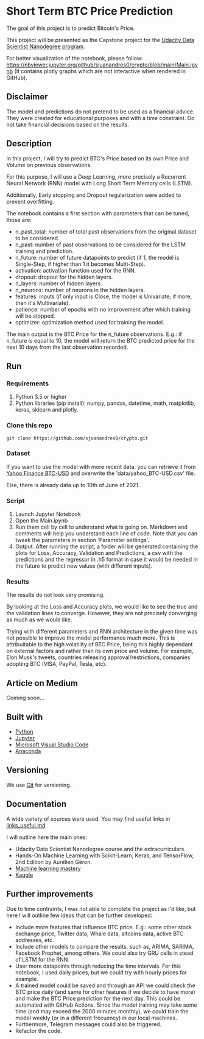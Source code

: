 # Short Term BTC Price Prediction

The goal of this project is to predict Bitcoin's Price.

This project will be presented as the Capstone project for the [Udacity Data Scientist Nanodegree program](https://www.udacity.com/course/data-scientist-nanodegree--nd025). 

For better visualization of the notebook, please follow: https://nbviewer.jupyter.org/github/sjuanandres0/crypto/blob/main/Main.ipynb (It contains plotly graphs which are not interactive when rendered in GitHub).

## Disclaimer

The model and predictions do not pretend to be used as a financial advice. They were created for educational purposes and with a time constraint. Do not take financial decisions based on the results.

## Description

In this project, I will try to predict BTC's Price based on its own Price and Volume on previous observations.

For this purpose, I will use a Deep Learning, more precisely a Recurrent Neural Network (RNN) model with Long Short Term Memory cells (LSTM).

Additionally, Early stopping and Dropout regularization were added to prevent overfitting.

The notebook contains a first section with parameters that can be tuned, those are:
- n_past_total: number of total past observations from the original dataset to be considered.
- n_past: number of past observations to be considered for the LSTM training and prediction.
- n_future: number of future datapoints to predict (if 1, the model is Single-Step, if higher than 1 it becomes Multi-Step).
- activation: activation function used for the RNN.
- dropout: dropout for the hidden layers.
- n_layers: number of hidden layers.
- n_neurons: number of neurons in the hidden layers.
- features: inputs (if only input is Close, the model is Univariate; if more, then it's Multivariate).
- patience: number of epochs with no improvement after which training will be stopped.
- optimizer: optimization method used for training the model.

The main output is the BTC Price for the n_future observations. E.g.: if n_future is equal to 10, the model will return the BTC predicted price for the next 10 days from the last observation recorded.

## Run

### Requirements
1. Python 3.5 or higher
2. Python libraries (pip install): numpy, pandas, datetime, math, matplotlib, keras, sklearn and plotly.

### Clone this repo
```
git clone https://github.com/sjuanandres0/crypto.git
```

### Dataset
If you want to use the model with more recent data, you can retrieve it from [Yahoo Finance BTC-USD](https://finance.yahoo.com/quote/BTC-USD?p=BTC-USD) and overwrite the 'data/yahoo_BTC-USD.csv' file.

Else, there is already data up to 10th of June of 2021.

### Script
1. Launch Jupyter Notebook
2. Open the Main.ipynb
3. Run them cell by cell to understand what is going on. Markdown and comments will help you understand each line of code. Note that you can tweak the parameters in section 'Parameter settings'.
4. Output. After running the script, a folder will be generated containing the plots for Loss, Accuracy, Validation and Predictions, a csv with the predictions and the regressor in .h5 format in case it would be needed in the future to predict new values (with different inputs).

### Results
The results do not look very promising. 

By looking at the Loss and Accuracy plots, we would like to see the true and the validation lines to converge. However, they are not precisely converging as much as we would like. 

Trying with different parameters and RNN architecture in the given time was not possible to improve the model performance much more. This is attribuitable to the high volatility of BTC Price, being this highly dependant on external factors and rather than its own price and volume. For example, Elon Musk's tweets, countries releasing approval/restrictions, companies adopting BTC (VISA, PayPal, Tesla, etc).

## Article on Medium
Coming soon...

## Built with
* [Python](https://www.python.org/)
* [Jupyter](https://jupyter.org/)
* [Microsoft Visual Studio Code](https://code.visualstudio.com/) 
* [Anaconda](https://www.anaconda.com/products/individual-b)

## Versioning
We use [Git](https://git-scm.com/) for versioning. 

## Documentation
A wide variety of sources were used. You may find useful links in [links_useful.md](https://github.com/sjuanandres0/crypto/blob/main/links_useful.md).

I will outline here the main ones:
- Udacity Data Scientist Nanodegree course and the extracurriculars.
- Hands-On Machine Learning with Scikit-Learn, Keras, and TensorFlow, 2nd Edition by Aurélien Géron.
- [Machine learning mastery](https://machinelearningmastery.com/)
- [Kaggle](https://www.kaggle.com/)

## Further improvements
Due to time contraints, I was not able to complete the project as I'd like, but here I will outline few ideas that can be further developed:
- Include more features that influence BTC price. E.g.: some other stock exchange price, Twitter data, Whale data, altcoins data, active BTC addresses, etc.
- Include other models to compare the results, such as, ARIMA, SARIMA, Facebook Prophet, among others. We could also try GRU cells in stead of LSTM for the RNN.
- User more datapoints through reducing the time intervals. For this notebook, I used daily prices, but we could try with hourly prices for example.
- A trained model could be saved and through an API we could check the BTC price daily (and same for other features if we decide to have more) and make the BTC Price prediction for the next day. This could be automated with GitHub Actions. Since the model training may take some time (and may exceed the 2000 minutes monthly), we could train the model weekly (or in a different frecuency) in our local machines.
- Furthermore, Telegram messages could also be triggered.
- Refactor the code.
